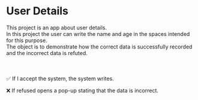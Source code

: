 # User Details
This project is an app about user details.<br> 
In this project the user can write the name and age in the spaces intended for this purpose.<br>
The object is to demonstrate how the correct data is successfully recorded and the incorrect data is refuted.<br>
<br>
<br>
<br>
:white_check_mark: If I accept the system, the system writes. <br>

:x: If refused opens a pop-up stating that the data is incorrect.

